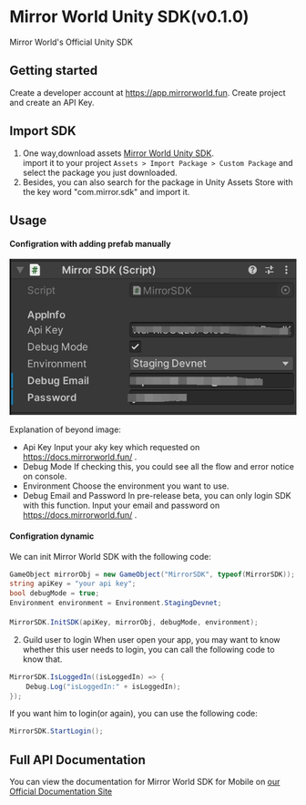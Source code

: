 # Mirror World Unity SDK(v0.1.0)

Mirror World's Official Unity SDK  

## Getting started
Create a developer account at https://app.mirrorworld.fun. Create project and create an API Key.  

## Import SDK

1. One way,download assets [Mirror World Unity SDK](https://github.com/mirrorworld-universe/mirrorworld-sdk-unity/releases/tag/v0.1.0).  
import it to your project `Assets > Import Package > Custom Package` and select the package you just downloaded.
2. Besides, you can also search for the package in Unity Assets Store with the key word "com.mirror.sdk" and import it.

## Usage

#### Configration with adding prefab manually
![image](https://github.com/mirrorworld-universe/mirrorworld-sdk-unity/blob/master/CaseImage/case_prefab_example.jpg)

Explanation of beyond image:
- Api Key
Input your aky key which requested on https://docs.mirrorworld.fun/ .  
- Debug Mode
If checking this, you could see all the flow and error notice on console.
- Environment
Choose the environment you want to use.
- Debug Email and Password
In pre-release beta, you can only login SDK with this function. Input your email and password on https://docs.mirrorworld.fun/ .

#### Configration dynamic
We can init Mirror World SDK with the following code:  
```c#
GameObject mirrorObj = new GameObject("MirrorSDK", typeof(MirrorSDK));
string apiKey = "your api key";
bool debugMode = true;
Environment environment = Environment.StagingDevnet;

MirrorSDK.InitSDK(apiKey, mirrorObj, debugMode, environment);
```

2. Guild user to login
When user open your app, you may want to know whether this user needs to login, you can call the following code to know that.
```c#
MirrorSDK.IsLoggedIn((isLoggedIn) => {
    Debug.Log("isLoggedIn:" + isLoggedIn);
});
```

If you want him to login(or again), you can use the following code:
```c#
MirrorSDK.StartLogin();
```

## Full API Documentation
You can view the documentation for Mirror World SDK for Mobile on [our Official Documentation Site](https://docs.mirrorworld.fun/unity/unity-api)


